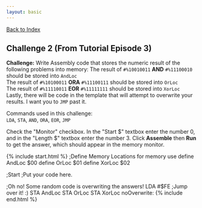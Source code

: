 ```yaml
---
layout: basic
---
```

[Back to Index](index.markdown)
<h2 id="challenge-002">Challenge 2 (From Tutorial Episode 3)</h2>

**Challenge:** Write Assembly code that stores the numeric result of the following problems into memory:
The result of `#%10010011` **AND** `#%11100010` should be stored into `AndLoc`  
The result of `#%10100011` **ORA** `#%11100111` should be stored into `OrLoc`  
The result of `#%11110011` **EOR** `#%11111111` should be stored into `XorLoc`  
Lastly, there will be code in the template that will attempt to overwrite your results. I want you to `JMP` past it.

Commands used in this challenge:  
`LDA`, `STA`, `AND`, `ORA`, `EOR`, `JMP`

Check the "Monitor" checkbox. In the "Start $" textbox enter the number 0, and in the "Length $" textbox enter the number 3.
Click **Assemble** then **Run** to get the answer, which should appear in the memory monitor.

{% include start.html %}
;Define Memory Locations for memory use
define AndLoc $00
define OrLoc $01
define XorLoc $02

;Start
;Put your code here.

;Oh no! Some random code is overwriting the answers!
LDA #$FE	;Jump over it! :)
STA AndLoc
STA OrLoc
STA XorLoc
noOverwrite:
{% include end.html %}
